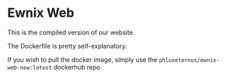 # Ewnix Web  

This is the compiled version of our website.  

The Dockerfile is pretty self-explanatory.  

If you wish to pull the docker image, simply use the `phluxeternus/ewnix-web-new:latest` dockerhub repo
